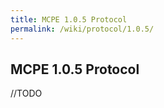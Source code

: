 ```yaml
---
title: MCPE 1.0.5 Protocol
permalink: /wiki/protocol/1.0.5/
---
```

## MCPE 1.0.5 Protocol  
  
//TODO

